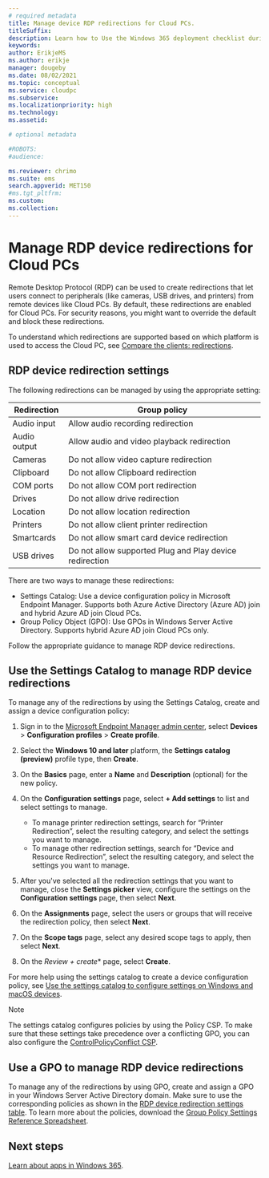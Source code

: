 ```yaml
---
# required metadata
title: Manage device RDP redirections for Cloud PCs.
titleSuffix:
description: Learn how to Use the Windows 365 deployment checklist during your deployment.
keywords:
author: ErikjeMS  
ms.author: erikje
manager: dougeby
ms.date: 08/02/2021
ms.topic: conceptual
ms.service: cloudpc
ms.subservice:
ms.localizationpriority: high
ms.technology:
ms.assetid: 

# optional metadata

#ROBOTS:
#audience:

ms.reviewer: chrimo
ms.suite: ems
search.appverid: MET150
#ms.tgt_pltfrm:
ms.custom: 
ms.collection: 
---
```


# Manage RDP device redirections for Cloud PCs

Remote Desktop Protocol (RDP) can be used to create redirections that let users connect to peripherals (like cameras, USB drives, and printers) from remote devices like Cloud PCs. By default, these redirections are enabled for Cloud PCs. For security reasons, you might want to override the default and block these redirections.

To understand which redirections are supported based on which platform is used to access the Cloud PC, see [Compare the clients: redirections](/windows-server/remote/remote-desktop-services/clients/remote-desktop-app-compare).

## RDP device redirection settings

The following redirections can be managed by using the appropriate setting:

| Redirection | Group policy |
| --- | --- |
| Audio input | Allow audio recording redirection |
| Audio output | Allow audio and video playback redirection |
| Cameras | Do not allow video capture redirection |
| Clipboard | Do not allow Clipboard redirection |
| COM ports | Do not allow COM port redirection |
| Drives | Do not allow drive redirection |
| Location | Do not allow location redirection |
| Printers | Do not allow client printer redirection |
| Smartcards | Do not allow smart card device redirection |
| USB drives| Do not allow supported Plug and Play device redirection |



There are two ways to manage these redirections:

- Settings Catalog: Use a device configuration policy in Microsoft Endpoint Manager. Supports both Azure Active Directory (Azure AD) join and hybrid Azure AD join Cloud PCs.
- Group Policy Object (GPO): Use GPOs in Windows Server Active Directory. Supports hybrid Azure AD join Cloud PCs only.

Follow the appropriate guidance to manage RDP device redirections.

## Use the Settings Catalog to manage RDP device redirections

To manage any of the redirections by using the Settings Catalog, create and assign a device configuration policy:

1. Sign in to the [Microsoft Endpoint Manager admin center](https://go.microsoft.com/fwlink/?linkid=2109431), select **Devices** > **Configuration profiles** > **Create profile**.

2. Select the **Windows 10 and later** platform, the **Settings catalog (preview)** profile type, then **Create**.

3. On the **Basics** page, enter a **Name** and **Description** (optional) for the new policy.

4. On the **Configuration settings** page, select **+ Add settings** to list and select settings to manage.

    - To manage printer redirection settings, search for “Printer Redirection”, select the resulting category, and select the settings you want to manage.
    - To manage other redirection settings, search for “Device and Resource Redirection”, select the resulting category, and select the settings you want to manage.

5. After you've selected all the redirection settings that you want to manage, close the **Settings picker** view, configure the settings on the **Configuration settings** page, then select **Next**.

6. On the **Assignments** page, select the users or groups that will receive the redirection policy, then select **Next**.

7. On the **Scope tags** page, select any desired scope tags to apply, then select **Next**.

8. On the *Review + create** page, select **Create**.

For more help using the settings catalog to create a device configuration policy, see [Use the settings catalog to configure settings on Windows and macOS devices](/mem/intune/configuration/settings-catalog).

> [!Note]
> The settings catalog configures policies by using the Policy CSP. To make sure that these settings take precedence over a conflicting GPO, you can also configure the [ControlPolicyConflict CSP]( /windows/client-management/mdm/policy-csp-controlpolicyconflict#controlpolicyconflict-policies).

## Use a GPO to manage RDP device redirections

To manage any of the redirections by using GPO, create and assign a GPO in your Windows Server Active Directory domain. Make sure to use the corresponding policies as shown in the [RDP device redirection settings table](#rdp-device-redirection-settings). To learn more about the policies, download the [Group Policy Settings Reference Spreadsheet](https://www.microsoft.com/download/101451).

<!-- ########################## -->
## Next steps

[Learn about apps in Windows 365](app-overview.md).
